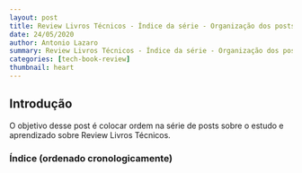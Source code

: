 ```yaml
---
layout: post
title: Review Livros Técnicos - Índice da série - Organização dos posts
date: 24/05/2020
author: Antonio Lazaro
summary: Review Livros Técnicos - Índice da série - Organização dos posts
categories: [tech-book-review]
thumbnail: heart
---
```


## Introdução

O objetivo desse post é colocar ordem na série de posts sobre o estudo e aprendizado sobre Review Livros Técnicos.

### Índice (ordenado cronologicamente)
